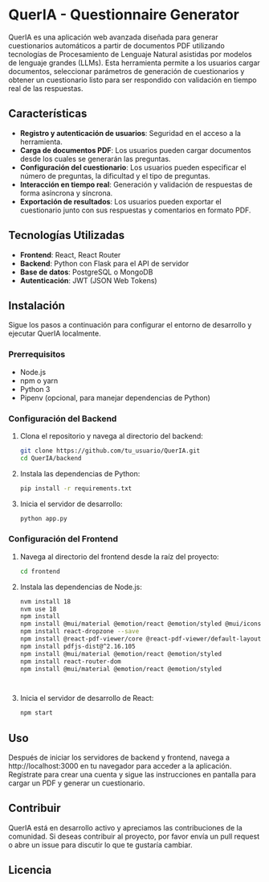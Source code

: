 # QuerIA - Questionnaire Generator

QuerIA es una aplicación web avanzada diseñada para generar cuestionarios automáticos a partir de documentos PDF utilizando tecnologías de Procesamiento de Lenguaje Natural asistidas por modelos de lenguaje grandes (LLMs). Esta herramienta permite a los usuarios cargar documentos, seleccionar parámetros de generación de cuestionarios y obtener un cuestionario listo para ser respondido con validación en tiempo real de las respuestas.

## Características

- **Registro y autenticación de usuarios**: Seguridad en el acceso a la herramienta.
- **Carga de documentos PDF**: Los usuarios pueden cargar documentos desde los cuales se generarán las preguntas.
- **Configuración del cuestionario**: Los usuarios pueden especificar el número de preguntas, la dificultad y el tipo de preguntas.
- **Interacción en tiempo real**: Generación y validación de respuestas de forma asíncrona y síncrona.
- **Exportación de resultados**: Los usuarios pueden exportar el cuestionario junto con sus respuestas y comentarios en formato PDF.

## Tecnologías Utilizadas

- **Frontend**: React, React Router
- **Backend**: Python con Flask para el API de servidor
- **Base de datos**: PostgreSQL o MongoDB
- **Autenticación**: JWT (JSON Web Tokens)

## Instalación

Sigue los pasos a continuación para configurar el entorno de desarrollo y ejecutar QuerIA localmente.

### Prerrequisitos

- Node.js
- npm o yarn
- Python 3
- Pipenv (opcional, para manejar dependencias de Python)

### Configuración del Backend

1. Clona el repositorio y navega al directorio del backend:
   ```bash
   git clone https://github.com/tu_usuario/QuerIA.git
   cd QuerIA/backend
   ```
2. Instala las dependencias de Python:
    ```bash
    pip install -r requirements.txt
    ```
3. Inicia el servidor de desarrollo:
    ```bash
    python app.py
    ```

### Configuración del Frontend
1. Navega al directorio del frontend desde la raíz del proyecto:
   ```bash
   cd frontend
   ```
2. Instala las dependencias de Node.js:
    ```bash
    nvm install 18
    nvm use 18
    npm install
    npm install @mui/material @emotion/react @emotion/styled @mui/icons-material
    npm install react-dropzone --save
    npm install @react-pdf-viewer/core @react-pdf-viewer/default-layout 
    npm install pdfjs-dist@^2.16.105
    npm install @mui/material @emotion/react @emotion/styled
    npm install react-router-dom
    npm install @mui/material @emotion/react @emotion/styled




    ```
3. Inicia el servidor de desarrollo de React:
    ```bash
    npm start
    ```

## Uso

Después de iniciar los servidores de backend y frontend, navega a http://localhost:3000 en tu navegador para acceder a la aplicación. Regístrate para crear una cuenta y sigue las instrucciones en pantalla para cargar un PDF y generar un cuestionario.

## Contribuir

QuerIA está en desarrollo activo y apreciamos las contribuciones de la comunidad. Si deseas contribuir al proyecto, por favor envía un pull request o abre un issue para discutir lo que te gustaría cambiar.

## Licencia

